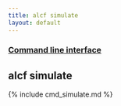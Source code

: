 ```yaml
---
title: alcf simulate
layout: default
---
```


### [Command line interface](.)
## alcf simulate

{% include cmd_simulate.md %}
